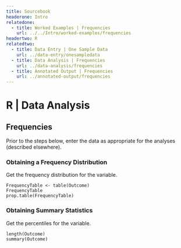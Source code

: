 ```yaml
---
title: Sourcebook
headerone: Intro
relatedone:
  - title: Worked Examples | Frequencies
    url: ../../Intro/worked-examples/frequencies
headertwo: R
relatedtwo:
  - title: Data Entry | One Sample Data
    url: ../data-entry/onesampledata
  - title: Data Analysis | Frequencies
    url: ../data-analysis/frequencies
  - title: Annotated Output | Frequencies
    url: ../annotated-output/frequencies
---
```


# R | Data Analysis

## Frequencies

Prior to the steps below, enter the data as appropriate for the analyses (described elsewhere).

###  Obtaining a Frequency Distribution

Get the frequency distribution for the variable.

```{r}
FrequencyTable <- table(Outcome)
FrequencyTable
prop.table(FrequencyTable)
```

### Obtaining Summary Statistics

Get the percentiles for the variable.

```{r}
length(Outcome)
summary(Outcome)
```
